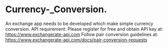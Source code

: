 # Currency-_Conversion.


An exchange app needs to be developed which make simple currency conversion.
API requirement:
Please register for free and obtain API key at:
https://www.exchangerate-api.com
Follow pair conversion guidelines at:
https://www.exchangerate-api.com/docs/pair-conversion-requests
